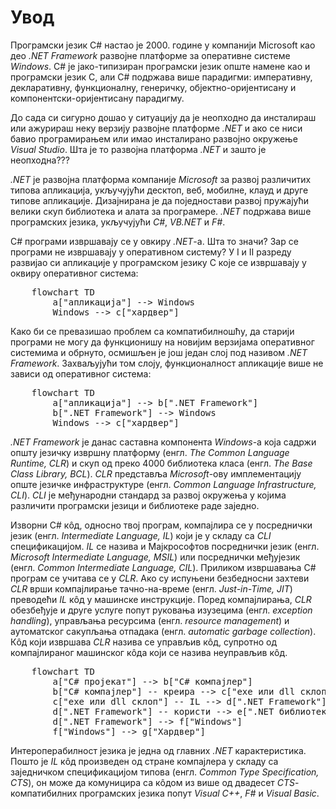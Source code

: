 # Увод

Програмски језик C# настао је 2000. године у компанији Microsoft као део
*.NET Framework* развојне платформе за оперативне системе *Windows*. C# је
јако-типизиран програмски језик опште намене као и програмски језик C, али
C# подржава више парадигми: императивну, декларативну, функционалну, генеричку,
објектно-оријентисану и компонентски-оријентисану парадигму.

До сада си сигурно дошао у ситуацију да је неопходно да инсталираш или
ажурираш неку верзију развојне платформе *.NET* и ако се ниси бавио
програмирањем или имао инсталирано развојно окружење *Visual Studio*. Шта је то
развојна платформа *.NET* и зашто је неопходна???

*.NET* је развојна платформа компаније *Microsoft* за развој различитих типова
апликација, укључујући десктоп, веб, мобилне, клауд и друге типове апликације.
Дизајнирана је да поједностави развој пружајући велики скуп библиотека и алата
за програмере. *.NET* подржава више програмских језика, укључујући *C#*,
*VB.NET* и *F#*.

C# програми извршавају се у овкиру *.NET*-а. Шта то значи? Зар се програми не
извршавају у оперативном систему? У I и II разреду развијао си апликације у
програмском језику C које се извршавају у оквиру оперативног система:

<pre class="mermaid">
    flowchart TD
        a["апликација"] --> Windows
        Windows --> c["хардвер"]
</pre>
<script type="module">
    import mermaid from 'https://cdn.jsdelivr.net/npm/mermaid@10/dist/mermaid.esm.min.mjs';
    mermaid.initialize({ startOnLoad: true });
</script>

Како би се превазишао проблем са компатибилношћу, да старији програми не могу
да функционишу на новијим верзијама оперативног системима и обрнуто, осмишљен
је још један слој под називом *.NET Framework*. Захваљујући том слоју,
функционалност апликације више не зависи од оперативног система:

<pre class="mermaid">
    flowchart TD
        a["апликација"] --> b[".NET Framework"]
        b[".NET Framework"] --> Windows
        Windows --> c["хардвер"]
</pre>

*.NET Framework* је данас саставна компонента *Windows*-а која садржи општу
језичку извршну платформу (енгл. *The Common Language Runtime, CLR*) и скуп од
преко 4000 библиотека класа (енгл. *The Base Class Library, BCL*). *CLR*
представља *Microsoft*-ову имплементацију опште језичке инфраструктуре (енгл.
*Common Language Infrastructure, CLI*). *CLI* је међународни стандард за развој
окружења у којима различити програмски језици и библиотеке раде заједно.

Изворни C# кôд, односно твој програм, компајлира се у посреднички језик (енгл.
*Intermediate Language, IL*) који је у складу са *CLI* спецификацијом. *IL* се
назива и Мајкрософтов посреднички језик
(енгл. *Microsoft Intermediate Language, MSIL*) или посреднички међујезик
(енгл. *Common Intermediate Language, CIL*). Приликом извршавања C# програм се
учитава се у *CLR*. Ако су испуњени безбедносни захтеви *CLR* врши компајлирање
тачно-на-време (енгл. *Just-in-Time, JIT*) преводећи *IL* кôд у машинске
инструкције. Поред компајлирања, *CLR* обезбеђује и друге услуге попут руковања
изузецима (енгл. *exception handling*), управљања ресурсима (енгл.
*resource management*) и аутоматског сакупљања отпадака (енгл.
*automatic garbage collection*). Кôд који извршава *CLR* назива се управљив
кôд, супротно од компајлираног машинског кôда који се назива неуправљив кôд.

<pre class="mermaid">
    flowchart TD
        a["C# пројекат"] --> b["C# компајлер"]
        b["C# компајлер"] -- креира --> c["exe или dll склоп"]
        c["exe или dll склоп"] -- IL --> d[".NET Framework"]
        d[".NET Framework"] -- користи --> e[".NET библиотеке"]
        d[".NET Framework"] --> f["Windows"]
        f["Windows"] --> g["Хардвер"]
</pre>

Интероперабилност језика је једна од главних *.NET* карактеристика. Пошто је
*IL* кôд произведен од стране компајлера у складу са заједничком спецификацијом
типова (енгл. *Common Type Specification, CTS*), он може да комуницира са кôдом
из више од двадесет *CTS*-компатибилних програмских језика попут *Visual C++*,
*F#* и *Visual Basic*.
